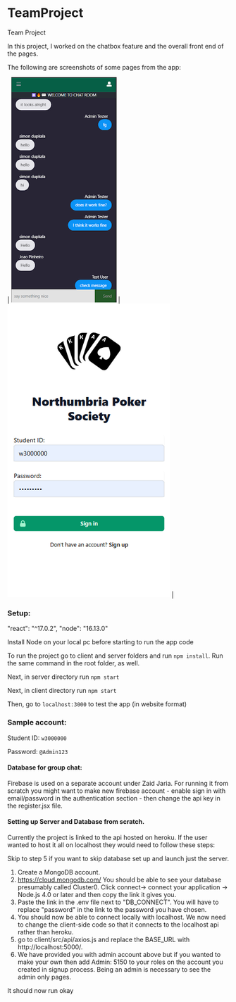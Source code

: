 # TeamProject
Team Project

In this project, I worked on the chatbox feature and the overall front end of the pages.

The following are screenshots of some pages from the app:

| ![Alt Text](chatbox-ss.png) | ![Alt Text](login-ss.png) |


### Setup:

 "react": "^17.0.2",
 "node": "16.13.0"

Install Node on your local pc before starting to run the app code

To run the project go to client and server folders and run ```npm install```. Run the same command in the root folder, as well.

Next, in server directory run ```npm start```

Next, in client directory run ```npm start```

Then, go to ```localhost:3000``` to test the app (in website format)

### Sample account:

Student ID: ```w3000000```

Password: ```@Admin123```

#### Database for group chat:

Firebase is used on a separate account under Zaid Jaria. For running it from scratch you might want to make new firebase account - enable sign in with email/password in the authentication section - then change the api key in the register.jsx file.

#### Setting up Server and Database from scratch.

Currently the project is linked to the api hosted on heroku. If the user wanted to host it all on localhost they would need to follow these steps:

Skip to step 5 if you want to skip database set up and launch just the server.

1) Create a MongoDB account.
2) https://cloud.mongodb.com/ You should be able to see your database presumably called Cluster0. Click connect-> connect your application -> Node.js 4.0 or later and then copy the link it gives you.
3) Paste the link in the .env file next to "DB_CONNECT". You will have to replace "password" in the link to the password you have chosen.
4) You should now be able to connect locally with localhost. We now need to change the client-side code so that it connects to the localhost api rather than heroku.
5) go to client/src/api/axios.js and replace the BASE_URL with http://localhost:5000/.
6) We have provided you with admin account above but if you wanted to make your own then add Admin: 5150 to your roles on the account you created in signup process. Being an admin is necessary to see the admin only pages.

It should now run okay
